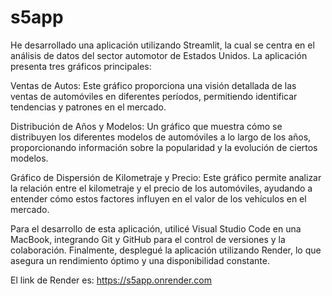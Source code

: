 # s5app

He desarrollado una aplicación utilizando Streamlit, la cual se centra en el análisis de datos del sector automotor de Estados Unidos. La aplicación presenta tres gráficos principales:

Ventas de Autos: Este gráfico proporciona una visión detallada de las ventas de automóviles en diferentes períodos, permitiendo identificar tendencias y patrones en el mercado.

Distribución de Años y Modelos: Un gráfico que muestra cómo se distribuyen los diferentes modelos de automóviles a lo largo de los años, proporcionando información sobre la popularidad y la evolución de ciertos modelos.

Gráfico de Dispersión de Kilometraje y Precio: Este gráfico permite analizar la relación entre el kilometraje y el precio de los automóviles, ayudando a entender cómo estos factores influyen en el valor de los vehículos en el mercado.

Para el desarrollo de esta aplicación, utilicé Visual Studio Code en una MacBook, integrando Git y GitHub para el control de versiones y la colaboración. Finalmente, desplegué la aplicación utilizando Render, lo que asegura un rendimiento óptimo y una disponibilidad constante.

El link de Render es: https://s5app.onrender.com

